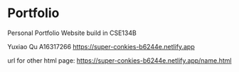 # Portfolio
Personal Portfolio Website build in CSE134B

Yuxiao Qu
A16317266
https://super-conkies-b6244e.netlify.app

url for other html page:
https://super-conkies-b6244e.netlify.app/name.html
